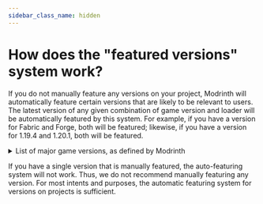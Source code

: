 ```yaml
---
sidebar_class_name: hidden
---
```


# How does the "featured versions" system work?

If you do not manually feature any versions on your project, Modrinth will automatically feature certain versions that are likely to be relevant to users. The latest version of any given combination of game version and loader will be automatically featured by this system. For example, if you have a version for Fabric and Forge, both will be featured; likewise, if you have a version for 1.19.4 and 1.20.1, both will be featured.

<details>
<summary>List of major game versions, as defined by Modrinth</summary>

1.20.2, 1.20.1, 1.20, 1.19.4, 1.19.3, 1.19.2, 1.19, 1.18.2, 1.17.1, 1.16.5, 1.16.1, 1.15.2, 1.14.4, 1.13.2, 1.12.2, 1.11.2, 1.10.2, 1.9.4, 1.8.9, 1.7.10, 1.6.4, 1.5.2, 1.4.7, 1.3.2, 1.2.5, 1.1, b1.7.3

This list was last updated November 4th, 2023. If you wish to see the list of latest versions at any time, the following command can be run in a Bash terminal:  
`curl -s https://api.modrinth.com/v2/tag/game_version | jq -r '[.[] | select(.major==true) | .version] | join(", ")'`

</details>

If you have a single version that is manually featured, the auto-featuring system will not work. Thus, we do not recommend manually featuring any version. For most intents and purposes, the automatic featuring system for versions on projects is sufficient.
